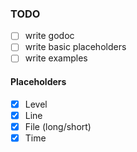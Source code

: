 ### TODO

- [ ] write godoc
- [ ] write basic placeholders
- [ ] write examples

#### Placeholders

- [x] Level
- [x] Line
- [x] File (long/short)
- [x] Time
